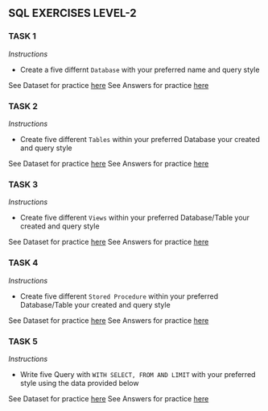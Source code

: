 ## SQL EXERCISES LEVEL-2

### TASK 1
*Instructions*
- Create a five differnt `Database` with your preferred name and query style

See Dataset for practice [here](#)
See Answers for practice [here](09-exercise-answers.md)

### TASK 2
*Instructions*
- Create five different `Tables` within your preferred Database your created and query style

See Dataset for practice [here](#)
See Answers for practice [here](09-exercise-answers.md)

### TASK 3
*Instructions*
- Create five different `Views` within your preferred Database/Table your created and query style

See Dataset for practice [here](#)
See Answers for practice [here](09-exercise-answers.md)

### TASK 4
*Instructions*
- Create five different `Stored Procedure` within your preferred Database/Table your created and query style

See Dataset for practice [here](#)
See Answers for practice [here](09-exercise-answers.md)

### TASK 5
*Instructions*
- Write five Query with `WITH SELECT, FROM AND LIMIT` with your preferred style using the data provided below

See Dataset for practice [here](#)
See Answers for practice [here](09-exercise-answers.md)

